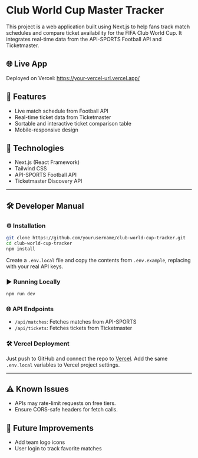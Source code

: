 # Club World Cup Master Tracker

This project is a web application built using Next.js to help fans track match schedules and compare ticket availability for the FIFA Club World Cup. It integrates real-time data from the API-SPORTS Football API and Ticketmaster.

## 🌐 Live App
Deployed on Vercel: https://your-vercel-url.vercel.app/

## 🚀 Features
- Live match schedule from Football API
- Real-time ticket data from Ticketmaster
- Sortable and interactive ticket comparison table
- Mobile-responsive design

## 🧪 Technologies
- Next.js (React Framework)
- Tailwind CSS
- API-SPORTS Football API
- Ticketmaster Discovery API

---

## 🛠 Developer Manual

### ⚙ Installation

```bash
git clone https://github.com/yourusername/club-world-cup-tracker.git
cd club-world-cup-tracker
npm install
```

Create a `.env.local` file and copy the contents from `.env.example`, replacing with your real API keys.

### ▶ Running Locally

```bash
npm run dev
```

### 🌐 API Endpoints

- `/api/matches`: Fetches matches from API-SPORTS
- `/api/tickets`: Fetches tickets from Ticketmaster

### 🛠 Vercel Deployment

Just push to GitHub and connect the repo to [Vercel](https://vercel.com). Add the same `.env.local` variables to Vercel project settings.

---

## ⚠ Known Issues
- APIs may rate-limit requests on free tiers.
- Ensure CORS-safe headers for fetch calls.

## 📌 Future Improvements
- Add team logo icons
- User login to track favorite matches
